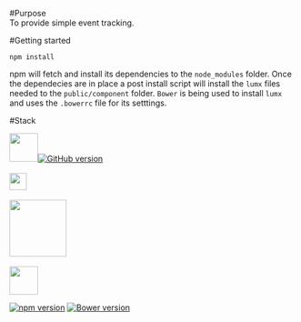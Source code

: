 #Purpose  
To provide simple event tracking. 


#Getting started  
```
npm install
```
npm will fetch and install its dependencies to the ```node_modules``` folder.  Once the dependecies are in place a post install script will install the ```lumx``` files needed to the ```public/component``` folder.  ```Bower``` is being used to install ```lumx``` and uses the ```.bowerrc``` file for its setttings.

#Stack

<img src="https://nodejs.org/static/images/logo-header.png" width="50">[![GitHub version](https://badge.fury.io/gh/nodejs%2Fnode.svg)](https://badge.fury.io/gh/nodejs%2Fnode)</br>
</br>
<img src="https://cldup.com/Rg6WLgqccB.svg" width="30"> </br>
</br>
<img src="http://ui.lumapps.com/images/logo/lumx.png" width="100"></br>
</br>
<img src="https://bower.io/img/bower-logo.svg" width="50">



[![npm version](https://badge.fury.io/js/npm.svg)](https://badge.fury.io/js/npm)
[![Bower version](https://badge.fury.io/bo/lumx.svg)](https://badge.fury.io/bo/lumx)

